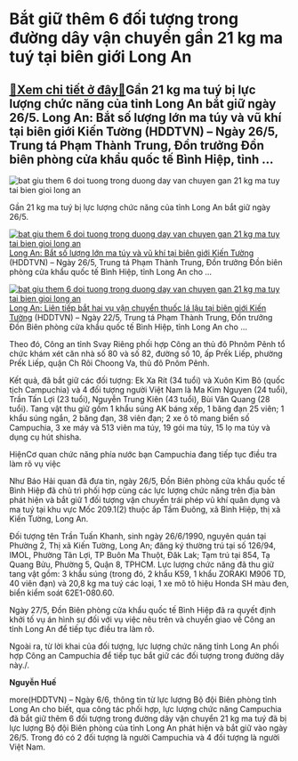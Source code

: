 Bắt giữ thêm 6 đối tượng trong đường dây vận chuyển gần 21 kg ma tuý tại biên giới Long An
==========================================================================================

[:gift:Xem chi tiết ở đây:gift:](https://hddtvn.com/bat-giu-them-6-doi-tuong-trong-duong-day-van-chuyen-gan-21-kg-ma-tuy-tai-bien-gioi-long-an/)Gần 21 kg ma tuý bị lực lượng chức năng của tỉnh Long An bắt giữ ngày 26/5. Long An: Bắt số lượng lớn ma túy và vũ khí tại biên giới Kiến Tường (HDDTVN) – Ngày 26/5, Trung tá Phạm Thành Trung, Đồn trưởng Đồn biên phòng cửa khẩu quốc tế Bình Hiệp, tỉnh …
-------------------------------------------------------------------------------------------------------------------------------------------------------------------------------------------------------------------------------------------------------------





![bat giu them 6 doi tuong trong duong day van chuyen gan 21 kg ma tuy tai bien gioi long an](https://haiquanonline.com.vn/stores/news_dataimages/huent/052020/26/09/in_article/5333_IMG_7682.jpg?rt=20200606213009 "Bắt giữ thêm 6 đối tượng trong đường dây vận chuyển gần 21 kg ma tuý tại biên giới Long An")


Gần 21 kg ma tuý bị lực lượng chức năng của tỉnh Long An bắt giữ ngày 26/5.






[![bat giu them 6 doi tuong trong duong day van chuyen gan 21 kg ma tuy tai bien gioi long an](https://haiquanonline.com.vn/stores/news_dataimages/huent/052020/26/09/thumbnail/5323_IMG_7680.jpg?rt=20200606213009 "Bắt giữ thêm 6 đối tượng trong đường dây vận chuyển gần 21 kg ma tuý tại biên giới Long An")](https://haiquanonline.com.vn/long-an-bat-so-luong-lon-ma-tuy-va-vu-khi-tai-bien-gioi-kien-tuong-127234.html "Long An: Bắt số lượng lớn ma túy và vũ khí tại biên giới Kiến Tường") 
[Long An: Bắt số lượng lớn ma túy và vũ khí tại biên giới Kiến Tường](https://haiquanonline.com.vn/long-an-bat-so-luong-lon-ma-tuy-va-vu-khi-tai-bien-gioi-kien-tuong-127234.html "Long An: Bắt số lượng lớn ma túy và vũ khí tại biên giới Kiến Tường") 
(HDDTVN) – Ngày 26/5, Trung tá Phạm Thành Trung, Đồn trưởng Đồn biên phòng cửa khẩu quốc tế Bình Hiệp, tỉnh Long An cho …









[![bat giu them 6 doi tuong trong duong day van chuyen gan 21 kg ma tuy tai bien gioi long an](https://haiquanonline.com.vn/stores/news_dataimages/huent/052020/22/09/in_article/croped/thumbnail/4314_e95585635ef3a4adfde2_1.jpg?rt=20200606213009 "Bắt giữ thêm 6 đối tượng trong đường dây vận chuyển gần 21 kg ma tuý tại biên giới Long An")](https://haiquanonline.com.vn/long-an-lien-tiep-bat-hai-vu-van-chuyen-thuoc-la-lau-tai-bien-gioi-kien-tuong-127052.html "Long An: Liên tiếp bắt hai vụ vận chuyển thuốc lá lậu tại biên giới Kiến Tường") 
[Long An: Liên tiếp bắt hai vụ vận chuyển thuốc lá lậu tại biên giới Kiến Tường](https://haiquanonline.com.vn/long-an-lien-tiep-bat-hai-vu-van-chuyen-thuoc-la-lau-tai-bien-gioi-kien-tuong-127052.html "Long An: Liên tiếp bắt hai vụ vận chuyển thuốc lá lậu tại biên giới Kiến Tường") 
(HDDTVN) – Ngày 22/5, Trung tá Phạm Thành Trung, Đồn trưởng Đồn Biên phòng cửa khẩu quốc tế Bình Hiệp, tỉnh Long An cho …






Theo đó, Công an tỉnh Svay Riêng phối hợp Công an thủ đô Phnôm Pênh tổ chức khám xét căn nhà số 80 và số 82, đường số 10, ấp Prếk Liếp, phường Prếk Liếp, quận Ch Rôi Choong Va, thủ đô Pnôm Pênh.


Kết quả, đã bắt giữ các đối tượng: Ek Xa Rít (34 tuổi) và Xuôn Kim Bô (quốc tịch Campuchia) và 4 đối tượng người Việt Nam là Ma Kim Nguyen (24 tuổi), Trần Tấn Lợi (23 tuổi), Nguyễn Trung Kiên (43 tuổi), Bùi Văn Quang (28 tuổi). Tang vật thu giữ gồm 1 khẩu súng AK báng xếp, 1 băng đạn 25 viên; 1 khẩu súng ngắn, 2 băng đạn, 38 viên đạn; 2 xe ô tô mang biển số Campuchia, 3 xe máy và 513 viên ma túy, 19 gói ma túy, 15 lọ ma túy và dụng cụ hút shisha.


HiệnCơ quan chức năng phía nước bạn Campuchia đang tiếp tục điều tra làm rõ vụ việc


Như Báo Hải quan đã đưa tin, ngày 26/5, Đồn Biên phòng cửa khẩu quốc tế Bình Hiệp đã chủ trì phối hợp cùng các lực lượng chức năng trên địa bàn phát hiện và bắt giữ 1 đối tượng vận chuyển trái phép vũ khí quân dụng và ma tuý tại khu vực Mốc 209.1(2) thuộc ấp Tầm Đuông, xã Bình Hiệp, thị xã Kiến Tường, Long An.


Đối tượng tên Trần Tuấn Khanh, sinh ngày 26/6/1990, nguyên quán tại Phường 2, Thị xã Kiến Tường, Long An; đăng ký thường trú tại số 126/94, IMOL, Phường Tân Lợi, TP Buôn Ma Thuột, Đăk Lak; Tạm trú tại 854, Tạ Quang Bửu, Phường 5, Quận 8, TPHCM. Lực lượng chức năng đã thu giữ tang vật gồm: 3 khẩu súng (trong đó, 2 khẩu K59, 1 khẩu ZORAKI M906 TD, 40 viên đạn) và 20,8 kg ma tuý các loại, 1 xe mô tô hiệu Honda SH màu đen, biển kiểm soát 62E1-080.60.


Ngày 27/5, Đồn Biên phòng cửa khẩu quốc tế Bình Hiệp đã ra quyết định khởi tố vụ án hình sự đối với vụ việc nêu trên và chuyển giao về Công an tỉnh Long An để tiếp tục điều tra làm rõ.


Ngoài ra, từ lời khai của đối tượng, lực lượng chức năng tỉnh Long An phối hợp Công an Campuchia để tiếp tục bắt giữ các đối tượng trong đường dây này./.




**Nguyễn Huế**



more(HDDTVN) – Ngày 6/6, thông tin từ lực lượng Bộ đội Biên phòng tỉnh Long An cho biết, qua công tác phối hợp, lực lượng chức năng Campuchia đã bắt giữ thêm 6 đối tượng trong đường dây vận chuyển 21 kg ma tuý đã bị lực lượng Bộ đội Biên phòng của tỉnh Long An phát hiện và bắt giữ vào ngày 26/5. Trong đó có 2 đối tượng là người Campuchia và 4 đối tượng là người Việt Nam.

